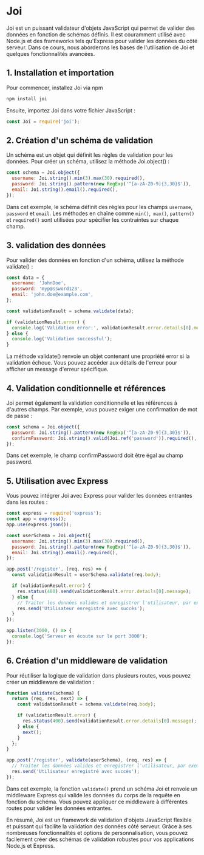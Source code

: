 # Joi

Joi est un puissant validateur d'objets JavaScript qui permet de valider des données en fonction de schémas définis. Il est couramment utilisé avec Node.js et des frameworks tels qu'Express pour valider les données du côté serveur. Dans ce cours, nous aborderons les bases de l'utilisation de Joi et quelques fonctionnalités avancées.

## 1. Installation et importation

Pour commencer, installez Joi via npm

```bash
npm install joi
```

Ensuite, importez Joi dans votre fichier JavaScript :

```javascript
const Joi = require('joi');
```

## 2. Création d'un schéma de validation

Un schéma est un objet qui définit les règles de validation pour les données. Pour créer un schéma, utilisez la méthode Joi.object() :

```javascript
const schema = Joi.object({
  username: Joi.string().min(3).max(30).required(),
  password: Joi.string().pattern(new RegExp('^[a-zA-Z0-9]{3,30}$')),
  email: Joi.string().email().required(),
});
```

Dans cet exemple, le schéma définit des règles pour les champs `username`, `password` et `email`. Les méthodes en chaîne comme `min()`,` max()`, `pattern()` et `required()` sont utilisées pour spécifier les contraintes sur chaque champ.

## 3. validation des données

Pour valider des données en fonction d'un schéma, utilisez la méthode validate() :

```javascript
const data = {
  username: 'JohnDoe',
  password: 'myp@ssword123',
  email: 'john.doe@example.com',
};

const validationResult = schema.validate(data);

if (validationResult.error) {
  console.log('Validation error:', validationResult.error.details[0].message);
} else {
  console.log('Validation successful');
}
```

La méthode validate() renvoie un objet contenant une propriété error si la validation échoue. Vous pouvez accéder aux détails de l'erreur pour afficher un message d'erreur spécifique.

## 4. Validation conditionnelle et références

Joi permet également la validation conditionnelle et les références à d'autres champs. Par exemple, vous pouvez exiger une confirmation de mot de passe :

```javascript
const schema = Joi.object({
  password: Joi.string().pattern(new RegExp('^[a-zA-Z0-9]{3,30}$')),
  confirmPassword: Joi.string().valid(Joi.ref('password')).required(),
});
```

Dans cet exemple, le champ confirmPassword doit être égal au champ password.

## 5. Utilisation avec Express

Vous pouvez intégrer Joi avec Express pour valider les données entrantes dans les routes :

```javascript
const express = require('express');
const app = express();
app.use(express.json());

const userSchema = Joi.object({
  username: Joi.string().min(3).max(30).required(),
  password: Joi.string().pattern(new RegExp('^[a-zA-Z0-9]{3,30}$')),
  email: Joi.string().email().required(),
});

app.post('/register', (req, res) => {
  const validationResult = userSchema.validate(req.body);

  if (validationResult.error) {
    res.status(400).send(validationResult.error.details[0].message);
  } else {
    // Traiter les données valides et enregistrer l'utilisateur, par exemple
    res.send('Utilisateur enregistré avec succès');
  }
});

app.listen(3000, () => {
  console.log('Serveur en écoute sur le port 3000');
});
```

## 6. Création d'un middleware de validation

Pour réutiliser la logique de validation dans plusieurs routes, vous pouvez créer un middleware de validation :

```javascript
function validate(schema) {
  return (req, res, next) => {
    const validationResult = schema.validate(req.body);

    if (validationResult.error) {
      res.status(400).send(validationResult.error.details[0].message);
    } else {
      next();
    }
  };
}

app.post('/register', validate(userSchema), (req, res) => {
  // Traiter les données valides et enregistrer l'utilisateur, par exemple
  res.send('Utilisateur enregistré avec succès');
});
```

Dans cet exemple, la fonction `validate()` prend un schéma Joi et renvoie un middleware Express qui valide les données du corps de la requête en fonction du schéma. Vous pouvez appliquer ce middleware à différentes routes pour valider les données entrantes.

En résumé, Joi est un framework de validation d'objets JavaScript flexible et puissant qui facilite la validation des données côté serveur. Grâce à ses nombreuses fonctionnalités et options de personnalisation, vous pouvez facilement créer des schémas de validation robustes pour vos applications Node.js et Express.
